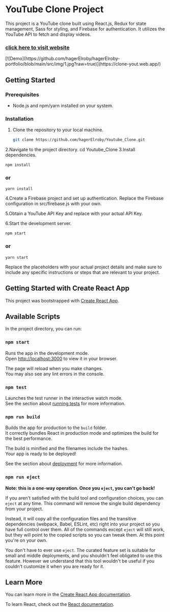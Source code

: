 # YouTube Clone Project

This project is a YouTube clone built using React.js, Redux for state management, Sass for styling, and Firebase for authentication. It utilizes the YouTube API to fetch and display videos.

### [click here to visit website](https://clone-yout.web.app/)


<div width="300">
   [![Demo](https://github.com/hagerElroby/hagerElroby-portfolio/blob/main/src/img/1.jpg?raw=true)](https://clone-yout.web.app/)
</div>

## Getting Started

### Prerequisites
- Node.js and npm/yarn installed on your system.

### Installation

1. Clone the repository to your local machine.
   ```bash
   git clone https://github.com/hagerElroby/Youtube_Clone.git
2.Navigate to the project directory.
  cd Youtube_Clone
3.Install dependencies.

  ```  
  npm install
 ```

  ### or
  
  ```
  yarn install
```
  
4.Create a Firebase project and set up authentication. Replace the Firebase configuration in src/firebase.js with your own.

5.Obtain a YouTube API Key and replace  with your actual API Key.

6.Start the development server.

   ``` 
   npm start
 ```
   
  ### or
  
  ``` 
  yarn start
 ```

  
Replace the placeholders with your actual project details and make sure to include any specific instructions or steps that are relevant to your project.

## Getting Started with Create React App

This project was bootstrapped with [Create React App](https://github.com/facebook/create-react-app).

## Available Scripts

In the project directory, you can run:

### `npm start`

Runs the app in the development mode.\
Open [http://localhost:3000](http://localhost:3000) to view it in your browser.

The page will reload when you make changes.\
You may also see any lint errors in the console.

### `npm test`

Launches the test runner in the interactive watch mode.\
See the section about [running tests](https://facebook.github.io/create-react-app/docs/running-tests) for more information.

### `npm run build`

Builds the app for production to the `build` folder.\
It correctly bundles React in production mode and optimizes the build for the best performance.

The build is minified and the filenames include the hashes.\
Your app is ready to be deployed!

See the section about [deployment](https://facebook.github.io/create-react-app/docs/deployment) for more information.

### `npm run eject`

**Note: this is a one-way operation. Once you `eject`, you can't go back!**

If you aren't satisfied with the build tool and configuration choices, you can `eject` at any time. This command will remove the single build dependency from your project.

Instead, it will copy all the configuration files and the transitive dependencies (webpack, Babel, ESLint, etc) right into your project so you have full control over them. All of the commands except `eject` will still work, but they will point to the copied scripts so you can tweak them. At this point you're on your own.

You don't have to ever use `eject`. The curated feature set is suitable for small and middle deployments, and you shouldn't feel obligated to use this feature. However we understand that this tool wouldn't be useful if you couldn't customize it when you are ready for it.

## Learn More

You can learn more in the [Create React App documentation](https://facebook.github.io/create-react-app/docs/getting-started).

To learn React, check out the [React documentation](https://reactjs.org/).



